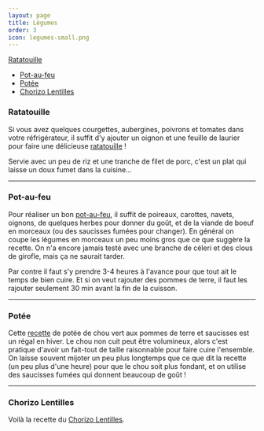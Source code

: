 ```yaml
---
layout: page
title: Légumes
order: 3
icon: legumes-small.png
---
```


[Ratatouille](/legumes#ratatouille)
- [Pot-au-feu](/legumes#potaufeu)
- [Potée](/legumes#potee)
- [Chorizo Lentilles](/legumes#chorizo-lentilles)

### <a name="ratatouille"></a> Ratatouille

Si vous avez quelques courgettes, aubergines, poivrons et tomates dans votre réfrigérateur, il suffit d'y ajouter un oignon et une feuille de laurier pour faire une délicieuse [ratatouille](http://www.odelices.com/recette/ratatouille-provencale-r1051/) !

Servie avec un peu de riz et une tranche de filet de porc, c'est un plat qui laisse un doux fumet dans la cuisine...

_______________________

### <a name="potaufeu"></a> Pot-au-feu

Pour réaliser un bon [pot-au-feu](http://www.odelices.com/recette/pot-au-feu-r1251/), il suffit de poireaux, carottes, navets, oignons, de quelques herbes pour donner du goût, et de la viande de boeuf en morceaux (ou des saucisses fumées pour changer). En général on coupe les légumes en morceaux un peu moins gros que ce que suggère la recette. On n'a encore jamais testé avec une branche de céleri et des clous de girofle, mais ça ne saurait tarder.

Par contre il faut s'y prendre 3-4 heures à l'avance pour que tout ait le temps de bien cuire. Et si on veut rajouter des pommes de terre, il faut les rajouter seulement 30 min avant la fin de la cuisson.

_______________________

### <a name="potee"></a> Potée

Cette [recette](http://www.odelices.com/recette/potee-de-chou-vert-aux-pommes-de-terre-et-saucisses-hollande-r3226/) de potée de chou vert aux pommes de terre et saucisses est un régal en hiver. Le chou non cuit peut être volumineux, alors c'est pratique d'avoir un fait-tout de taille raisonnable pour faire cuire l'ensemble. On laisse souvent mijoter un peu plus longtemps que ce que dit la recette (un peu plus d'une heure) pour que le chou soit plus fondant, et on utilise des saucisses fumées qui donnent beaucoup de goût !

_______________________

### <a name="chorizo-lentilles"></a> Chorizo Lentilles

Voilà la recette du [Chorizo Lentilles](/public/chorizo-lentilles.pdf).
